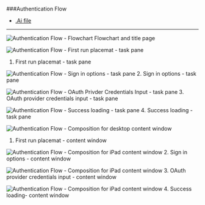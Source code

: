 ###Authentication Flow
* [.Ai file](https://github.com/OfficeDev/Office-Add-in-UX-Design-Patterns/blob/master/Patterns/Source%20Files/Authentication_Flow.ai?raw=true)

***
![Authentication Flow - Flowchart](https://raw.githubusercontent.com/OfficeDev/Office-Add-in-UX-Design-Patterns/alec's-markdown/PNGs/Authentication_Flow/Authentication_Flow_Title%20Page.png)
Flowchart and title page

![Authentication Flow - First run placemat - task pane](https://raw.githubusercontent.com/OfficeDev/Office-Add-in-UX-Design-Patterns/alec's-markdown/PNGs/Authentication_Flow/Authentication_Flow_Desktop%20Task%20Pane%20Callouts.png)
1. First run placemat - task pane


![Authentication Flow - Sign in options - task pane](https://raw.githubusercontent.com/OfficeDev/Office-Add-in-UX-Design-Patterns/alec's-markdown/PNGs/Authentication_Flow/Authentication_Flow_Desktop%20Task%20Pane.png)
2. Sign in options - task pane


![Authentication Flow - OAuth Privder Credentials Input - task pane](https://raw.githubusercontent.com/OfficeDev/Office-Add-in-UX-Design-Patterns/alec's-markdown/PNGs/Authentication_Flow/Authentication_Flow_Desktop%20Task%20Pane%20copy.png)
3. OAuth provider credentials input - task pane 


![Authentication Flow - Success loading - task pane](https://raw.githubusercontent.com/OfficeDev/Office-Add-in-UX-Design-Patterns/alec's-markdown/PNGs/Authentication_Flow/Authentication_Flow_Desktop%20Task%20Pane%20copy%202.png)
4. Success loading - task pane


![Authentication Flow - Composition for desktop content window](https://raw.githubusercontent.com/OfficeDev/Office-Add-in-UX-Design-Patterns/alec's-markdown/PNGs/Authentication_Flow/Authentication_Flow_Desktop%20Content%20Window%20Callouts.png)
1. First run placemat - content window


![Authentication Flow - Composition for iPad content window](https://raw.githubusercontent.com/OfficeDev/Office-Add-in-UX-Design-Patterns/alec's-markdown/PNGs/Authentication_Flow/Authentication_Flow_Desktop%20Content%20Window.png)
2. Sign in options - content window


![Authentication Flow - Composition for iPad content window](https://raw.githubusercontent.com/OfficeDev/Office-Add-in-UX-Design-Patterns/alec's-markdown/PNGs/Authentication_Flow/Authentication_Flow_Desktop%20Content%20Window%20copy.png)
3. OAuth provider credentials input - content window

![Authentication Flow - Composition for iPad content window](https://raw.githubusercontent.com/OfficeDev/Office-Add-in-UX-Design-Patterns/alec's-markdown/PNGs/Authentication_Flow/Authentication_Flow_Desktop%20Content%20Window%20copy%202.png)
4. Success loading- content window
